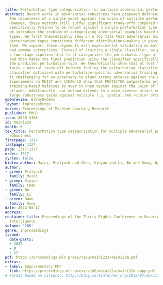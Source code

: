 ```yaml
---
title: Perturbation type categorization for multiple adversarial perturbation robustness
abstract: Recent works in adversarial robustness have proposed defenses to improve
  the robustness of a single model against the union of multiple perturbation types.
  However, these methods still suffer significant trade-offs compared to the ones
  specifically trained to be robust against a single perturbation type. In this work,
  we introduce the problem of categorizing adversarial examples based on their perturbation
  types. We first theoretically show on a toy task that adversarial examples of different
  perturbation types constitute different distributions—making it possible to distinguish
  them. We support these arguments with experimental validation on multiple l_p attacks
  and common corruptions. Instead of training a single classifier, we propose PROTECTOR,
  a two-stage pipeline that first categorizes the perturbation type of the input,
  and then makes the final prediction using the classifier specifically trained against
  the predicted perturbation type. We theoretically show that at test time the adversary
  faces a natural trade-off between fooling the perturbation classifier and the succeeding
  classifier optimized with perturbation-specific adversarial training. This makes
  it challenging for an adversary to plant strong attacks against the whole pipeline.
  Experiments on MNIST and CIFAR-10 show that PROTECTOR outperforms prior adversarial
  training-based defenses by over 5% when tested against the union of l_1, l_2, l_inf
  attacks. Additionally, our method extends to a more diverse attack suite, also showing
  large robustness gains against multiple l_p, spatial and recolor attacks.
openreview: BlbhyDUo9xc
layout: inproceedings
series: Proceedings of Machine Learning Research
publisher: PMLR
issn: 2640-3498
id: maini22a
month: 0
tex_title: Perturbation type categorization for multiple adversarial perturbation
  robustness
firstpage: 1317
lastpage: 1327
page: 1317-1327
order: 1317
cycles: false
bibtex_author: Maini, Pratyush and Chen, Xinyun and Li, Bo and Song, Dawn
author:
- given: Pratyush
  family: Maini
- given: Xinyun
  family: Chen
- given: Bo
  family: Li
- given: Dawn
  family: Song
date: 2022-08-17
address:
container-title: Proceedings of the Thirty-Eighth Conference on Uncertainty in Artificial
  Intelligence
volume: '180'
genre: inproceedings
issued:
  date-parts:
  - 2022
  - 8
  - 17
pdf: https://proceedings.mlr.press/v180/maini22a/maini22a.pdf
extras:
- label: Supplementary PDF
  link: https://proceedings.mlr.press/v180/maini22a/maini22a-supp.pdf
# Format based on citeproc: http://blog.martinfenner.org/2013/07/30/citeproc-yaml-for-bibliographies/
---
```

